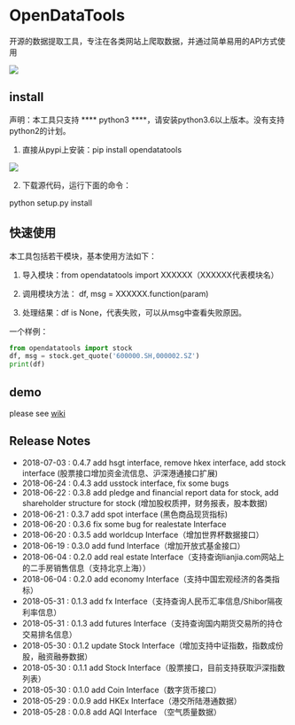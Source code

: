 # OpenDataTools
开源的数据提取工具，专注在各类网站上爬取数据，并通过简单易用的API方式使用

![](https://github.com/PKUJohnson/OpenData/blob/master/image/logo.png)

## install

声明：本工具只支持 **** python3 ****，请安装python3.6以上版本。没有支持python2的计划。

1. 直接从pypi上安装：pip install opendatatools

![](https://github.com/PKUJohnson/OpenData/blob/master/image/install_pip.jpg)

2. 下载源代码，运行下面的命令：

python setup.py install

## 快速使用

本工具包括若干模块，基本使用方法如下：

1. 导入模块：from opendatatools import XXXXXX（XXXXXX代表模块名）

2. 调用模块方法： df, msg = XXXXXX.function(param)

3. 处理结果：df is None，代表失败，可以从msg中查看失败原因。

一个样例：

```python
from opendatatools import stock
df, msg = stock.get_quote('600000.SH,000002.SZ')
print(df)
```

## demo

please see [wiki](https://github.com/PKUJohnson/OpenData/wiki)

## Release Notes
+ 2018-07-03 : 0.4.7 add hsgt interface, remove hkex interface, add stock interface (股票接口增加资金流信息、沪深港通接口扩展)
+ 2018-06-24 : 0.4.3 add usstock interface, fix some bugs
+ 2018-06-22 : 0.3.8 add pledge and financial report data for stock, add shareholder structure for stock (增加股权质押，财务报表，股本数据)
+ 2018-06-21 : 0.3.7 add spot interface (黑色商品现货指标)
+ 2018-06-20 : 0.3.6 fix some bug for realestate Interface
+ 2018-06-20 : 0.3.5 add worldcup Interface（增加世界杯数据接口）
+ 2018-06-19 : 0.3.0 add fund Interface（增加开放式基金接口）
+ 2018-06-04 : 0.2.0 add real estate Interface（支持查询lianjia.com网站上的二手房销售信息（支持北京上海））
+ 2018-06-04 : 0.2.0 add economy Interface（支持中国宏观经济的各类指标）
+ 2018-05-31 : 0.1.3 add fx Interface（支持查询人民币汇率信息/Shibor隔夜利率信息）
+ 2018-05-31 : 0.1.3 add futures Interface（支持查询国内期货交易所的持仓交易排名信息）
+ 2018-05-30 : 0.1.2 update Stock Interface（增加支持中证指数，指数成份股，融资融券数据）
+ 2018-05-30 : 0.1.1 add Stock Interface（股票接口，目前支持获取沪深指数列表）
+ 2018-05-30 : 0.1.0 add Coin Interface（数字货币接口）
+ 2018-05-29 : 0.0.9 add HKEx Interface（港交所陆港通数据）
+ 2018-05-28 : 0.0.8 add AQI Interface （空气质量数据）

